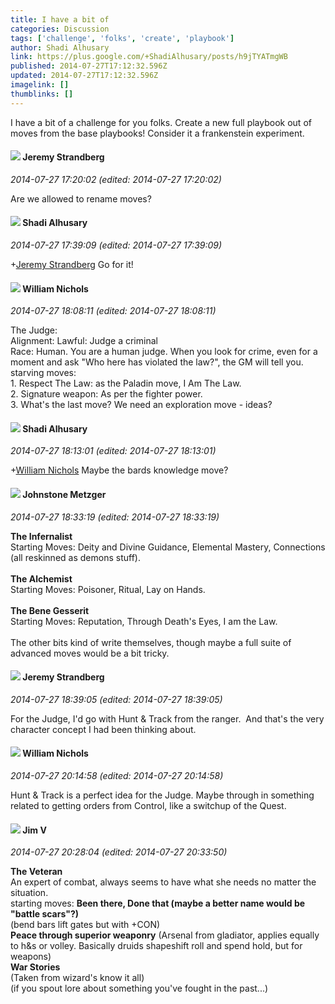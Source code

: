 ```yaml
---
title: I have a bit of
categories: Discussion
tags: ['challenge', 'folks', 'create', 'playbook']
author: Shadi Alhusary
link: https://plus.google.com/+ShadiAlhusary/posts/h9jTYATmgWB
published: 2014-07-27T17:12:32.596Z
updated: 2014-07-27T17:12:32.596Z
imagelink: []
thumblinks: []
---
```


I have a bit of a challenge for you folks. Create a new full playbook out of moves from the base playbooks! Consider it a frankenstein experiment.
<div id='comment z13wd3zgylf3xl1jk04cindpns2fi5ijyq00k'>
  <h4><img src='{{site.baseurl}}//images/avatars/102595580176380683252_photo.jpg'> Jeremy Strandberg</h4>
      <p><cite>2014-07-27 17:20:02 (edited: 2014-07-27 17:20:02)</cite></p>
        <p>Are we allowed to rename moves?</p>
</div>
        

<div id='comment z13wd3zgylf3xl1jk04cindpns2fi5ijyq00k'>
  <h4><img src='{{site.baseurl}}//images/avatars/103327399280421334863_photo.jpg'> Shadi Alhusary</h4>
      <p><cite>2014-07-27 17:39:09 (edited: 2014-07-27 17:39:09)</cite></p>
        <p><span class="proflinkWrapper"><span class="proflinkPrefix">+</span><a class="proflink" href="https://plus.google.com/102595580176380683252" oid="102595580176380683252">Jeremy Strandberg</a></span> Go for it!</p>
</div>
        

<div id='comment z13wd3zgylf3xl1jk04cindpns2fi5ijyq00k'>
  <h4><img src='{{site.baseurl}}//images/avatars/116087077877793003074_photo.jpg'> William Nichols</h4>
      <p><cite>2014-07-27 18:08:11 (edited: 2014-07-27 18:08:11)</cite></p>
        <p>The Judge:<br />Alignment: Lawful: Judge a criminal<br />Race: Human. You are a human judge. When you look for crime, even for a moment and ask &quot;Who here has violated the law?&quot;, the GM will tell you.<br />starving moves:<br />1. Respect The Law: as the Paladin move, I Am The Law.<br />2. Signature weapon: As per the fighter power.<br />3. What&#39;s the last move? We need an exploration move - ideas?</p>
</div>
        

<div id='comment z13wd3zgylf3xl1jk04cindpns2fi5ijyq00k'>
  <h4><img src='{{site.baseurl}}//images/avatars/103327399280421334863_photo.jpg'> Shadi Alhusary</h4>
      <p><cite>2014-07-27 18:13:01 (edited: 2014-07-27 18:13:01)</cite></p>
        <p><span class="proflinkWrapper"><span class="proflinkPrefix">+</span><a class="proflink" href="https://plus.google.com/116087077877793003074" oid="116087077877793003074">William Nichols</a></span> Maybe the bards knowledge move?</p>
</div>
        

<div id='comment z13wd3zgylf3xl1jk04cindpns2fi5ijyq00k'>
  <h4><img src='{{site.baseurl}}//images/avatars/113864117304127544117_photo.jpg'> Johnstone Metzger</h4>
      <p><cite>2014-07-27 18:33:19 (edited: 2014-07-27 18:33:19)</cite></p>
        <p><b>The Infernalist</b><br />Starting Moves: Deity and Divine Guidance, Elemental Mastery, Connections (all reskinned as demons stuff).<br /><br /><b>The Alchemist</b><br />Starting Moves: Poisoner, Ritual, Lay on Hands.<br /><br /><b>The Bene Gesserit</b><br />Starting Moves: Reputation, Through Death&#39;s Eyes, I am the Law.<br /><br />The other bits kind of write themselves, though maybe a full suite of advanced moves would be a bit tricky.</p>
</div>
        

<div id='comment z13wd3zgylf3xl1jk04cindpns2fi5ijyq00k'>
  <h4><img src='{{site.baseurl}}//images/avatars/102595580176380683252_photo.jpg'> Jeremy Strandberg</h4>
      <p><cite>2014-07-27 18:39:05 (edited: 2014-07-27 18:39:05)</cite></p>
        <p>For the Judge, I&#39;d go with Hunt &amp; Track from the ranger.  And that&#39;s the very character concept I had been thinking about.</p>
</div>
        

<div id='comment z13wd3zgylf3xl1jk04cindpns2fi5ijyq00k'>
  <h4><img src='{{site.baseurl}}//images/avatars/116087077877793003074_photo.jpg'> William Nichols</h4>
      <p><cite>2014-07-27 20:14:58 (edited: 2014-07-27 20:14:58)</cite></p>
        <p>Hunt &amp; Track is a perfect idea for the Judge. Maybe through in something related to getting orders from Control, like a switchup of the Quest.</p>
</div>
        

<div id='comment z13wd3zgylf3xl1jk04cindpns2fi5ijyq00k'>
  <h4><img src='{{site.baseurl}}//images/avatars/115960798010335943593_photo.jpg'> Jim V</h4>
      <p><cite>2014-07-27 20:28:04 (edited: 2014-07-27 20:33:50)</cite></p>
        <p><b>The Veteran</b><br />An expert of combat, always seems to have what she needs no matter the situation.<br />starting moves: <b>Been there, Done that (maybe a better name would be &quot;battle scars&quot;?)</b> <br />(bend bars lift gates but with +CON) <br /> <b>Peace through superior weaponry</b> (Arsenal from gladiator, applies equally to h&amp;s or volley. Basically druids shapeshift roll and spend hold, but for weapons)<br /><b>War Stories</b><br />(Taken from wizard&#39;s know it all)<br /> (if you spout lore about something you&#39;ve fought in the past...)</p>
</div>
        